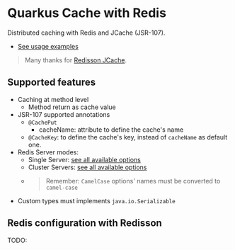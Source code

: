 # Quarkus Cache with Redis

Distributed caching with Redis and JCache (JSR-107).

- [See usage examples](integration-tests/src/main/java/io/quarkiverse/jcacheredis/GreetingResource.java)  

> Many thanks for [Redisson JCache](https://redisson.org/glossary/jcache.html).

## Supported features

- Caching at method level
  - Method return as cache value
- JSR-107 supported annotations
  - `@CachePut`
    - cacheName: attribute to define the cache's name
  - `@CacheKey`: to define the cache's key, instead of `cacheName` as default one.
- Redis Server modes:
  - Single Server: [see all available options](https://github.com/redisson/redisson/wiki/2.-Configuration#262-single-instance-yaml-config-format)
  - Cluster Servers: [see all available options](https://github.com/redisson/redisson/wiki/2.-Configuration#242-cluster-yaml-config-format)
  - > Remember: `CamelCase`  options' names must be converted to `camel-case`
- Custom types must implements `java.io.Serializable`

## Redis configuration with Redisson

TODO:
